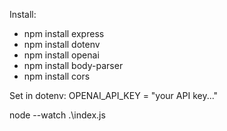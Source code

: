 Install:
- npm install express  
- npm install dotenv
- npm install openai
- npm install body-parser
- npm install cors

Set in dotenv: OPENAI_API_KEY = "your API key..."

node --watch .\index.js
